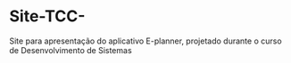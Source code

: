 # Site-TCC-
Site para apresentação do aplicativo E-planner, projetado durante o curso de Desenvolvimento de Sistemas
